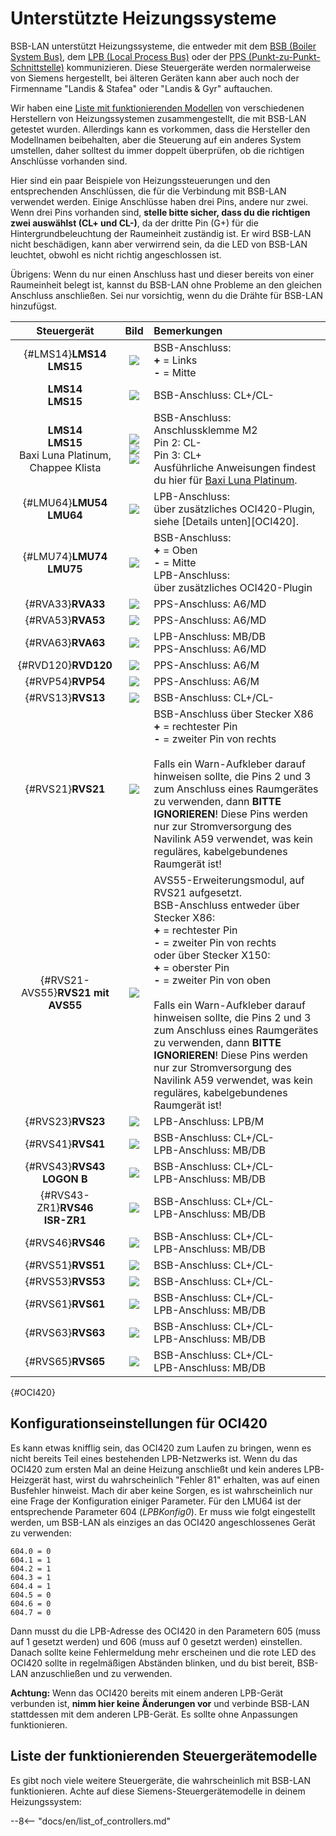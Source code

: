 # Unterstützte Heizungssysteme

BSB-LAN unterstützt Heizungssysteme, die entweder mit dem [BSB (Boiler System Bus)](bus_systems.md#BSB), dem [LPB (Local Process Bus)](bus_systems.md#LPB) oder der [PPS (Punkt-zu-Punkt-Schnittstelle)](bus_systems.md#PPS) kommunizieren. Diese Steuergeräte werden normalerweise von Siemens hergestellt, bei älteren Geräten kann aber auch noch der Firmenname "Landis & Stafea" oder "Landis & Gyr" auftauchen.

Wir haben eine [Liste mit funktionierenden Modellen](supported_models.md) von verschiedenen Herstellern von Heizungssystemen zusammengestellt, die mit BSB-LAN getestet wurden. Allerdings kann es vorkommen, dass die Hersteller den Modellnamen beibehalten, aber die Steuerung auf ein anderes System umstellen, daher solltest du immer doppelt überprüfen, ob die richtigen Anschlüsse vorhanden sind.

Hier sind ein paar Beispiele von Heizungssteuerungen und den entsprechenden Anschlüssen, die für die Verbindung mit BSB-LAN verwendet werden. Einige Anschlüsse haben drei Pins, andere nur zwei. Wenn drei Pins vorhanden sind, **stelle bitte sicher, dass du die richtigen zwei auswählst (CL+ und CL-)**, da der dritte Pin (G+) für die Hintergrundbeleuchtung der Raumeinheit zuständig ist. Er wird BSB-LAN nicht beschädigen, kann aber verwirrend sein, da die LED von BSB-LAN leuchtet, obwohl es nicht richtig angeschlossen ist.

Übrigens: Wenn du nur einen Anschluss hast und dieser bereits von einer Raumeinheit belegt ist, kannst du BSB-LAN ohne Probleme an den gleichen Anschluss anschließen. Sei nur vorsichtig, wenn du die Drähte für BSB-LAN hinzufügst.

| Steuergerät | Bild | Bemerkungen |
|:--------:|:---:|:------|
| [](){#LMS14}**LMS14**<br>**LMS15** | <img src="../images/LMS14.jpeg"> | BSB-Anschluss:<br>**+** = Links<br>**-** = Mitte |
| **LMS14**<br>**LMS15** | <img src="../images/LMS14-2.jpeg"> | BSB-Anschluss: CL+/CL- |
| **LMS14**<br>**LMS15**<br>Baxi Luna Platinum,<br>Chappee Klista | <img src="../images/LMS15 Baxi Platinum.jpeg"><img src="../images/LMS15 Chappee Klista.jpeg"><img src="../images/LMS15 Baxi Platinum Mainboard.jpeg"> | BSB-Anschluss:<br>Anschlussklemme M2<br>Pin 2: CL-<br>Pin 3: CL+<br>Ausführliche Anweisungen findest du hier für <a href="https://github.com/fredlcore/BSB-LAN/wiki/Special-instructions-for-special-heating-systems#js-repo-pjax-container">Baxi Luna Platinum</a>. |
| [](){#LMU64}**LMU54**<br>**LMU64** | <img src="../images/LMU64.jpeg"> | LPB-Anschluss:<br>über zusätzliches OCI420-Plugin, siehe [Details unten][OCI420]. |
| [](){#LMU74}**LMU74**<br>**LMU75** | <img src="../images/LMU74.jpeg"> | BSB-Anschluss:<br>**+** = Oben<br>**-** = Mitte<br>LPB-Anschluss:<br>über zusätzliches OCI420-Plugin |
| [](){#RVA33}**RVA33** | <img src="../images/RVA33.jpeg"> | PPS-Anschluss: A6/MD |
| [](){#RVA53}**RVA53** | <img src="../images/RVA53.jpeg"> | PPS-Anschluss: A6/MD |
| [](){#RVA63}**RVA63** | <img src="../images/RVA63.jpeg"> | LPB-Anschluss: MB/DB<br>PPS-Anschluss: A6/MD |
|[](){#RVD120}**RVD120**|<img src="../images/RVD120.jpeg">|PPS-Anschluss: A6/M|
| [](){#RVP54}**RVP54** | <img src="../images/RVP54.jpeg"> | PPS-Anschluss: A6/M |
| [](){#RVS13}**RVS13** | <img src="../images/RVS13.jpeg"> | BSB-Anschluss: CL+/CL- |
| [](){#RVS21}**RVS21** | <img src="../images/RVS21.jpeg"> | BSB-Anschluss über Stecker X86<br>**+** = rechtester Pin<br>**-** = zweiter Pin von rechts<br><br>Falls ein Warn-Aufkleber darauf hinweisen sollte, die Pins 2 und 3 zum Anschluss eines Raumgerätes zu verwenden, dann **BITTE IGNORIEREN**! Diese Pins werden nur zur Stromversorgung des Navilink A59 verwendet, was kein reguläres, kabelgebundenes Raumgerät ist!|
| [](){#RVS21-AVS55}**RVS21 mit AVS55** | <img src="../images/RVS21-AVS55.jpeg"> | AVS55-Erweiterungsmodul, auf RVS21 aufgesetzt.<br>BSB-Anschluss entweder über Stecker X86:<br>**+** = rechtester Pin<br>**-** = zweiter Pin von rechts<br>oder über Stecker X150:<br>**+** = oberster Pin<br>**-** = zweiter Pin von oben<br><br>Falls ein Warn-Aufkleber darauf hinweisen sollte, die Pins 2 und 3 zum Anschluss eines Raumgerätes zu verwenden, dann **BITTE IGNORIEREN**! Diese Pins werden nur zur Stromversorgung des Navilink A59 verwendet, was kein reguläres, kabelgebundenes Raumgerät ist!|
| [](){#RVS23}**RVS23** | <img src="../images/RVS23.jpeg"> | LPB-Anschluss: LPB/M |
| [](){#RVS41}**RVS41** | <img src="../images/RVS41.jpeg"> | BSB-Anschluss: CL+/CL-<br>LPB-Anschluss: MB/DB |
| [](){#RVS43}**RVS43<br>LOGON B** | <img src="../images/RVS43.jpeg"> | BSB-Anschluss: CL+/CL-<br>LPB-Anschluss: MB/DB |
| [](){#RVS43-ZR1}**RVS46<br>ISR-ZR1** | <img src="../images/RVS46-ISR-ZR1.jpeg"> | BSB-Anschluss: CL+/CL-<br>LPB-Anschluss: MB/DB |
| [](){#RVS46}**RVS46** | <img src="../images/RVS46.jpeg"> | BSB-Anschluss: CL+/CL-<br>LPB-Anschluss: MB/DB |
| [](){#RVS51}**RVS51** | <img src="../images/RVS51.jpeg"> | BSB-Anschluss: CL+/CL- |
| [](){#RVS53}**RVS53** | <img src="../images/RVS53.jpeg"> | BSB-Anschluss: CL+/CL- |
| [](){#RVS61}**RVS61** | <img src="../images/RVS61.jpeg"> | BSB-Anschluss: CL+/CL-<br>LPB-Anschluss: MB/DB |
| [](){#RVS63}**RVS63** | <img src="../images/RVS63.jpeg"> | BSB-Anschluss: CL+/CL-<br>LPB-Anschluss: MB/DB |
| [](){#RVS65}**RVS65** | <img src="../images/RVS65.jpeg"> | BSB-Anschluss: CL+/CL-<br>LPB-Anschluss: MB/DB |

[](){#OCI420}
## Konfigurationseinstellungen für OCI420 ##

Es kann etwas knifflig sein, das OCI420 zum Laufen zu bringen, wenn es nicht bereits Teil eines bestehenden LPB-Netzwerks ist. Wenn du das OCI420 zum ersten Mal an deine Heizung anschließt und kein anderes LPB-Heizgerät hast, wirst du wahrscheinlich "Fehler 81" erhalten, was auf einen Busfehler hinweist. Mach dir aber keine Sorgen, es ist wahrscheinlich nur eine Frage der Konfiguration einiger Parameter. Für den LMU64 ist der entsprechende Parameter 604 (_LPBKonfig0_). Er muss wie folgt eingestellt werden, um BSB-LAN als einziges an das OCI420 angeschlossenes Gerät zu verwenden:
```
604.0 = 0  
604.1 = 1 
604.2 = 1 
604.3 = 1 
604.4 = 1 
604.5 = 0 
604.6 = 0 
604.7 = 0 
```

Dann musst du die LPB-Adresse des OCI420 in den Parametern 605 (muss auf 1 gesetzt werden) und 606 (muss auf 0 gesetzt werden) einstellen. Danach sollte keine Fehlermeldung mehr erscheinen und die rote LED des OCI420 sollte in regelmäßigen Abständen blinken, und du bist bereit, BSB-LAN anzuschließen und zu verwenden.

**Achtung:** Wenn das OCI420 bereits mit einem anderen LPB-Gerät verbunden ist, **nimm hier keine Änderungen vor** und verbinde BSB-LAN stattdessen mit dem anderen LPB-Gerät. Es sollte ohne Anpassungen funktionieren.

## Liste der funktionierenden Steuergerätemodelle

Es gibt noch viele weitere Steuergeräte, die wahrscheinlich mit BSB-LAN funktionieren. Achte auf diese Siemens-Steuergerätemodelle in deinem Heizungssystem:

--8<-- "docs/en/list_of_controllers.md"
